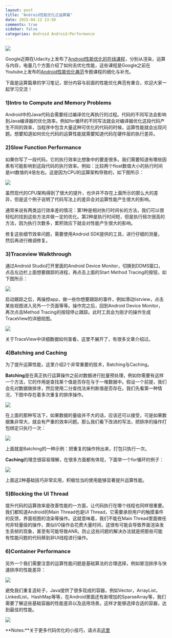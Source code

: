 ```yaml
---
layout: post
title: "Android性能优化之运算篇"
date: 2015-04-12 13:50
comments: true
sidebar: false
categories: Android Android:Performance
---
```


![](/images/android_performance_course_udacity.jpg)

Google近期在Udacity上发布了[Android性能优化的在线课程](https://www.udacity.com/course/ud825)，分别从渲染，运算与内存，电量几个方面介绍了如何去优化性能，这些课程是Google之前在Youtube上发布的[Android性能优化典范](http://hukai.me/android-performance-patterns/)专题课程的细化与补充。

下面是运算篇章的学习笔记，部分内容与前面的性能优化典范有重合，欢迎大家一起学习交流！

### 1)Intro to Compute and Memory Problems
Android中的Java代码会需要经过编译优化再执行的过程。代码的不同写法会影响到Java编译器的优化效率。例如for循环的不同写法就会对编译器优化这段代码产生不同的效率，当程序中包含大量这种可优化的代码的时候，运算性能就会出现问题。想要知道如何优化代码的运算性能就需要知道代码在硬件层的执行差异。

### 2)Slow Function Performance
如果你写了一段代码，它的执行效率比想象中的要差很多。我们需要知道有哪些因素有可能影响到这段代码的执行效率。例如：比较两个float数值大小的执行时间是int数值的4倍左右。这是因为CPU的运算架构导致的，如下图所示：

![](/images/android_perf_compute_float_int.png)

虽然现代的CPU架构得到了很大的提升，也许并不存在上面所示的那么大的差异，但是这个例子说明了代码写法上的差异会对运算性能产生很大的影响。

<!-- More -->

通常来说有两类运行效率差的情况：第1种是相对执行时间长的方法，我们可以很轻松的找到这些方法并做一定的优化。第2种是执行时间短，但是执行频次很高的方法，因为执行次数多，累积效应下就会对性能产生很大的影响。

修复这些细节效率问题，需要使用Android SDK提供的工具，进行仔细的测量，然后再进行微调修复。

### 3)Traceview Walkthrough
通过Android Studio打开里面的Android Device Monitor，切换到DDMS窗口，点击左边栏上面想要跟踪的进程，再点击上面的Start Method Tracing的按钮，如下图所示：

![](/images/android_perf_compute_traceview.png)

启动跟踪之后，再操控app，做一些你想要跟踪的事件，例如滑动listview，点击某些视图进入另外一个页面等等。操作完之后，回到Android Device Monitor，再次点击Method Tracing的按钮停止跟踪。此时工具会为刚才的操作生成TraceView的详细视图。

![](/images/android_perf_compute_traceview_2.png)

关于TraceView中详细数据如何查看，这里不展开了，有很多文章介绍过。

### 4)Batching and Caching
为了提升运算性能，这里介绍2个非常重要的技术，Batching与Caching。

**Batching**是在真正执行运算操作之前对数据进行批量预处理，例如你需要有这样一个方法，它的作用是查找某个值是否存在与于一堆数据中。假设一个前提，我们会先对数据做排序，然后使用二分查找法来判断值是否存在。我们先看第一种情况，下图中存在着多次重复的排序操作。

![](/images/android_perf_compute_batching_1.png)

在上面的那种写法下，如果数据的量级并不大的话，应该还可以接受，可是如果数据集非常大，就会有严重的效率问题。那么我们看下改进的写法，把排序的操作打包绑定只执行一次：

![](/images/android_perf_compute_batching_2.png)

上面就是Batching的一种示例：把重复的操作拎出来，打包只执行一次。

**Caching**的理念很容易理解，在很多方面都有体现，下面举一个for循环的例子：

![](/images/android_perf_compute_caching.png)

上面这2种基础技巧非常实用，积极恰当的使用能够显著提升运算性能。

### 5)Blocking the UI Thread
提升代码的运算效率是改善性能的一方面，让代码执行在哪个线程也同样很重要。我们都知道Android的Main Thread也是UI Thread，它需要承担用户的触摸事件的反馈，界面视图的渲染等操作。这就意味着，我们不能在Main Thread里面做任何非轻量级的操作，类似I/O操作会花费大量时间，这很有可能会导致界面渲染发生丢帧的现象，甚至有可能导致ANR。防止这些问题的解决办法就是把那些可能有性能问题的代码移到非UI线程进行操作。

### 6)Container Performance
另外一个我们需要注意的运算性能问题是基础算法的合理选择，例如冒泡排序与快速排序的性能差异：

![](/images/android_perf_compute_container.png)

避免我们重复造轮子，Java提供了很多现成的容器，例如Vector，ArrayList，LinkedList，HashMap等等，在Android里面还有新增加的SparseArray等，我们需要了解这些基础容器的性能差异以及适用场景。这样才能够选择合适的容器，达到最佳的性能。

![](/images/android_perf_compute_container_2.png)

**Notes:**关于更多代码优化的小技巧，请点击[这里](http://hukai.me/android-training-performance-tips/)